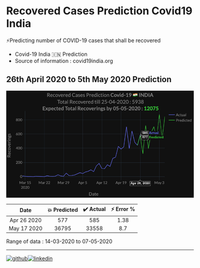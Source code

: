 # Recovered Cases Prediction Covid19 India
⚡Predicting number of COVID-19 cases that shall be recovered

- Covid-19 India 🇮🇳 Prediction
- Source of information : covid19india.org

## 26th April 2020 to 5th May 2020 Prediction

![](https://github.com/officialpm/Recovered-Cases-Prediction-Covid19-India/raw/master/25-04-2020%20to%2005-05-2020.png)



| Date|:boom: Predicted  | :heavy_check_mark: Actual  | :zap: Error %
| :------------: | :------------: | :------------: | :------------: |
|  Apr 26 2020 |  577 | 585  | 1.38|
|  May 17 2020 |  36795 | 33558  | 8.7|

Range of data : 14-03-2020 to 07-05-2020

------------

[![github](https://cloud.githubusercontent.com/assets/17016297/18839843/0e06a67a-83d2-11e6-993a-b35a182500e0.png)][1][![linkedin](https://cloud.githubusercontent.com/assets/17016297/18839848/0fc7e74e-83d2-11e6-8c6a-277fc9d6e067.png)][2]



[1]: https://www.github.com/officialpm
[2]: https://www.linkedin.com/in/parthdmaniar
